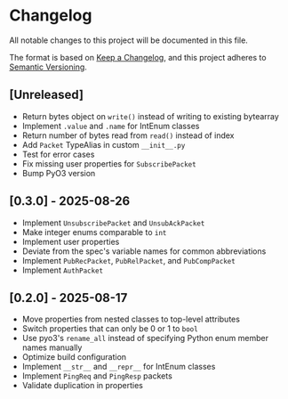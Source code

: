 # Changelog

All notable changes to this project will be documented in this file.

The format is based on [Keep a Changelog](https://keepachangelog.com/en/1.1.0/),
and this project adheres to [Semantic Versioning](https://semver.org/spec/v2.0.0.html).

## [Unreleased]

- Return bytes object on `write()` instead of writing to existing bytearray
- Implement `.value` and `.name` for IntEnum classes
- Return number of bytes read from `read()` instead of index
- Add `Packet` TypeAlias in custom `__init__.py`
- Test for error cases
- Fix missing user properties for `SubscribePacket`
- Bump PyO3 version

## [0.3.0] - 2025-08-26

- Implement `UnsubscribePacket` and `UnsubAckPacket`
- Make integer enums comparable to `int`
- Implement user properties
- Deviate from the spec's variable names for common abbreviations
- Implement `PubRecPacket`, `PubRelPacket`, and `PubCompPacket`
- Implement `AuthPacket`

## [0.2.0] - 2025-08-17

- Move properties from nested classes to top-level attributes
- Switch properties that can only be 0 or 1 to `bool`
- Use pyo3's `rename_all` instead of specifying Python enum member names manually
- Optimize build configuration
- Implement `__str__` and `__repr__` for IntEnum classes
- Implement `PingReq` and `PingResp` packets
- Validate duplication in properties
